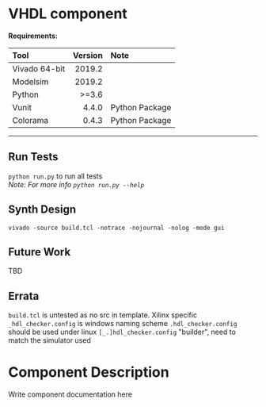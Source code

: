# VHDL component

__Requirements:__

|Tool          |Version |Note         |
|:-------------|-------:|:------------|
|Vivado 64-bit | 2019.2|              | 
|Modelsim      | 2019.2|              |
|Python        |  >=3.6|              |
|Vunit         |  4.4.0|Python Package|
|Colorama      |  0.4.3|Python Package|
---------------------------------------

## Run Tests
`python run.py` to run all tests    
*Note: For more info `python run.py --help`*

## Synth Design
`vivado -source build.tcl -notrace -nojournal -nolog -mode gui`

## Future Work
TBD

## Errata
`build.tcl` is untested as no src in template. Xilinx specific
`_hdl_checker.config` is windows naming scheme `.hdl_checker.config` should be used under linux
`[_.]hdl_checker.config` "builder", need to match the simulator used

# Component Description
Write component documentation here